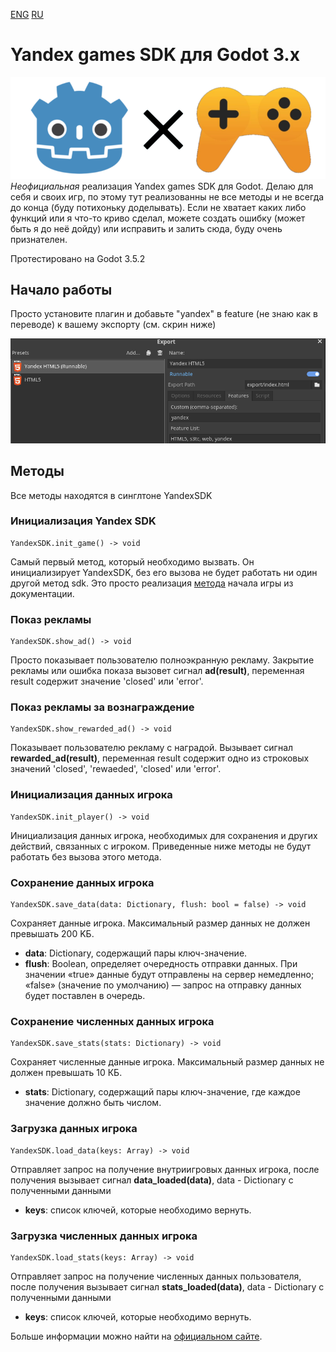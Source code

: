 [ENG](./README.en.md) [RU](./README.md)

# Yandex games SDK для Godot 3.x

![Godot и Yandex Игры](./imgs/godot-yandex.png "Godot и Yandex Игры")
*Неофициальная* реализация Yandex games SDK для Godot.
Делаю для себя и своих игр, по этому тут реализованны не все методы и не всегда до конца (буду потихоньку доделывать).
Если не хватает каких либо функций или я что-то криво сделал, можете создать ошибку (может быть я до неё дойду) или исправить и залить сюда, буду очень признателен.

Протестировано на Godot 3.5.2

## Начало работы

Просто установите плагин и добавьте "yandex" в feature (не знаю как в переводе) к вашему экспорту (см. скрин ниже)

![Пример экспорта](./imgs/export-example.png "пример экспорта")

## Методы

Все методы находятся в синглтоне YandexSDK

### Инициализация Yandex SDK

```gdscript
YandexSDK.init_game() -> void
```

Самый первый метод, который необходимо вызвать. Он инициализирует YandexSDK, без его вызова не будет работать ни один другой метод sdk. Это просто реализация [метода](https://yandex.ru/dev/games/doc/ru/sdk/sdk-gameready) начала игры из документации.

### Показ рекламы

```gdscript
YandexSDK.show_ad() -> void
```

Просто показывает пользователю полноэкранную рекламу. Закрытие рекламы или ошибка показа вызовет сигнал **ad(result)**, переменная result содержит значение 'closed' или 'error'.

### Показ рекламы за вознаграждение

```gdscript
YandexSDK.show_rewarded_ad() -> void
```

Показывает пользователю рекламу с наградой. Вызывает сигнал **rewarded_ad(result)**, переменная result содержит одно из строковых значений 'closed', 'rewaeded', 'closed' или 'error'.

### Инициализация данных игрока

```gdscript
YandexSDK.init_player() -> void
```

Инициализация данных игрока, необходимых для сохранения и других действий, связанных с игроком. Приведенные ниже методы не будут работать без вызова этого метода.

### Сохранение данных игрока

```gdscript
YandexSDK.save_data(data: Dictionary, flush: bool = false) -> void
```

Сохраняет данные игрока. Максимальный размер данных не должен превышать 200 KБ.

* **data**: Dictionary, содержащий пары ключ-значение.
* **flush**: Boolean, определяет очередность отправки данных. При значении «true» данные будут отправлены на сервер немедленно; «false» (значение по умолчанию) — запрос на отправку данных будет поставлен в очередь.

### Сохранение численных данных игрока

```gdscript
YandexSDK.save_stats(stats: Dictionary) -> void
```

Сохраняет численные данные игрока. Максимальный размер данных не должен превышать 10 КБ.

* **stats**: Dictionary, содержащий пары ключ-значение, где каждое значение должно быть числом.

### Загрузка данных игрока

```gdscript
YandexSDK.load_data(keys: Array) -> void
```

Отправляет запрос на получение внутриигровых данных игрока, после получения вызывает сигнал **data_loaded(data)**, data - Dictionary с полученными данными

* **keys**: список ключей, которые необходимо вернуть.

### Загрузка численных данных игрока

```gdscript
YandexSDK.load_stats(keys: Array) -> void
```

Отправляет запрос на получение численных данных пользователя, после получения вызывает сигнал **stats_loaded(data)**, data - Dictionary с полученными данными

* **keys**: список ключей, которые необходимо вернуть.

Больше информации можно найти на [официальном сайте](https://yandex.ru/dev/games/doc/en/sdk/sdk-player).

